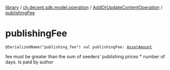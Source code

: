 [library](../../index.md) / [ch.decent.sdk.model.operation](../index.md) / [AddOrUpdateContentOperation](index.md) / [publishingFee](./publishing-fee.md)

# publishingFee

`@SerializedName("publishing_fee") val publishingFee: `[`AssetAmount`](../../ch.decent.sdk.model/-asset-amount/index.md)

fee must be greater than the sum of seeders' publishing prices * number of days. Is paid by author

